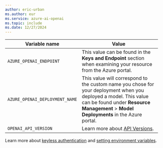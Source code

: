 ```yaml
---
author: eric-urban 
ms.author: eur 
ms.service: azure-ai-openai
ms.topic: include
ms.date: 12/27/2024
---
```


|Variable name | Value |
|--------------------------|-------------|
| `AZURE_OPENAI_ENDPOINT`               | This value can be found in the **Keys and Endpoint** section when examining your resource from the Azure portal. |
| `AZURE_OPENAI_DEPLOYMENT_NAME` | This value will correspond to the custom name you chose for your deployment when you deployed a model. This value can be found under **Resource Management** > **Model Deployments** in the Azure portal.|
| `OPENAI_API_VERSION`|Learn more about [API Versions](/azure/ai-services/openai/api-version-deprecation).|

Learn more about [keyless authentication](/azure/ai-services/authentication) and [setting environment variables](/azure/ai-services/cognitive-services-environment-variables).